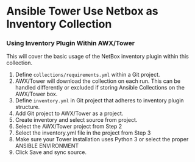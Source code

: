 # Ansible Tower Use Netbox as Inventory Collection

### Using Inventory Plugin Within AWX/Tower
This will cover the basic usage of the NetBox inventory plugin within this collection.

1. Define `collections/requirements.yml` within a Git project.
1. AWX/Tower will download the collection on each run. This can be handled differently or excluded if storing Ansible Collections on the AWX/Tower box.
1. Define `inventory.yml` in Git project that adheres to inventory plugin structure.
1. Add Git project to AWX/Tower as a project.
1. Create inventory and select source from project.
1. Select the AWX/Tower project from Step 2
1. Select the inventory.yml file in the project from Step 3
1. Make sure your Tower installation uses Python 3 or select the proper ANSIBLE ENVIRONMENT
1. Click Save and sync source.
